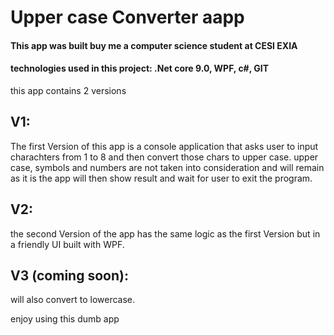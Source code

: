 # Upper case Converter aapp
#### This app was built buy me a computer science student at CESI EXIA
#### technologies used in this project: .Net core 9.0, WPF, c#, GIT
this app contains 2 versions

## V1:
The first Version of this app is a console application that asks user to input charachters from 1 to 8 and then convert those chars to upper case.
upper case, symbols and numbers are not taken into consideration and will remain as it is
the app will then show result and wait for user to exit the program.

## V2:
the second Version of the app has the same logic as the first Version but in a friendly UI built with WPF.

## V3 (coming soon):
will also convert to lowercase.


enjoy using this dumb app
